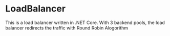 # LoadBalancer
This is a load balancer written in .NET Core. With 3 backend pools, the load balancer redirects the traffic with Round Robin Alogorithm

